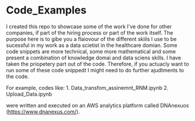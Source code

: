 # Code_Examples

I created this repo to showcase some of the work I've done for other companies, if part of the hiring process or part of the work itself. 
The purpose here is to gibe you a flaiovour of the different skiils I use to be sucessful in my work as a data scietist in the healthcare domian. 
Some code snippets are more technical, some more mathematical and some present a combination of knowledge domai and data sciens skills. 
I have taken the priopetery part out of the code. Therefore, if you actuacly want to run some of these code snippedt I might need to do further ajudtments to the code.

For example, codes like:
                    1. Data_transfom_assinemnt_RNM.ipynb
                    2. Upload_Data.ipynb
                
were written and executed on an AWS analytics platform called DNAnexuos (https://www.dnanexus.com/).
